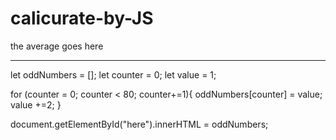 # calicurate-by-JS

<!DOCTYPE html>
<html>
<head>
	<title>Average</title>
</head>
<body>
	<p id="here">the average goes here</p>
<script>
	let numberArray = [10,50,97,22,9,13,1000,1000,75];
	let average;
	let sum = 0;
	let i;

	for(i = 0; i < 9; i += 1){
		sum += numberArray[i];
	}

	average = sum / 9;

	document.getElementById("here").innerHTML = average;


</script>


</body>
</html>


---------------------------------------
  let oddNumbers = [];
  let counter = 0;
  let value = 1;

  for (counter = 0; counter < 80; counter+=1){
  	oddNumbers[counter] = value;
  	value +=2;
  }
  
  document.getElementById("here").innerHTML = oddNumbers;
  
